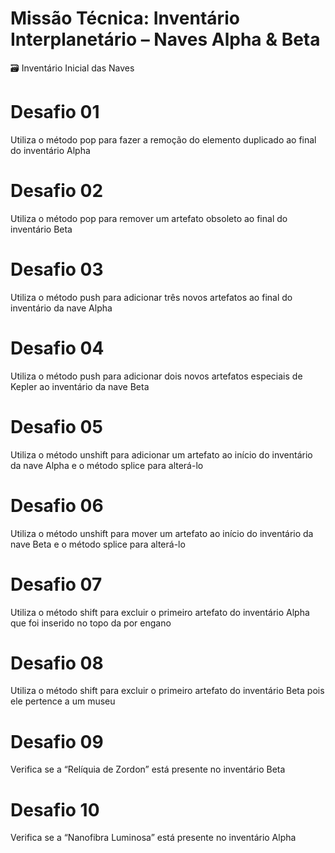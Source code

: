 ﻿# Missão Técnica: Inventário Interplanetário – Naves Alpha & Beta
🗃️ Inventário Inicial das Naves
# Desafio 01 
Utiliza o método pop para fazer a remoção do elemento duplicado ao final do inventário Alpha

# Desafio 02 
Utiliza o método pop para remover um artefato obsoleto ao final do inventário Beta

# Desafio 03 
Utiliza o método push para adicionar três novos artefatos ao final do inventário da nave Alpha

# Desafio 04 
Utiliza o método push para adicionar dois novos artefatos especiais de Kepler ao inventário da nave Beta

# Desafio 05 
Utiliza o método unshift para adicionar um artefato ao início do inventário da nave Alpha e o método splice para alterá-lo

# Desafio 06 
Utiliza o método unshift para mover um artefato ao início do inventário da nave Beta e o método splice para alterá-lo

# Desafio 07 
Utiliza o método shift para excluir o primeiro artefato do inventário Alpha que foi inserido no topo da por engano

# Desafio 08 
Utiliza o método shift para excluir o primeiro artefato do inventário Beta pois ele pertence a um museu

# Desafio 09 
Verifica se a “Relíquia de Zordon” está presente no inventário Beta

# Desafio 10
Verifica se a “Nanofibra Luminosa” está presente no inventário Alpha